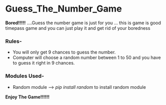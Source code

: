 # Guess_The_Number_Game
**Bored!!!!!** ....Guess the number game is just for you ... this is game is good timepass game and you can just play it and get rid of your boredness

### Rules- ###
* You will only get 9 chances to guess the number.
* Computer will choose a random number between 1 to 50 and you have to guess it right in 9 chances.

### Modules Used- ###
* Random module --> *pip install random* to install random module

**Enjoy The Game!!!!!!**
